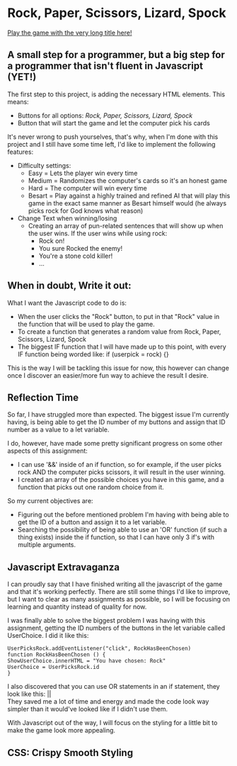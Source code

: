 # Rock, Paper, Scissors, Lizard, Spock
[Play the game with the very long title here!](https://besartelezi.github.io/rock-paper-scissors-lizard-spock/)
## A small step for a programmer, but a big step for a programmer that isn't fluent in Javascript (YET!)
The first step to this project, is adding the necessary HTML elements. This means:
* Buttons for all options: *Rock, Paper, Scissors, Lizard, Spock*
* Button that will start the game and let the computer pick his cards

It's never wrong to push yourselves, that's why, when I'm done with this project and I still have some time left, I'd like to implement the following features:
* Difficulty settings:
  * Easy = Lets the player win every time
  * Medium = Randomizes the computer's cards so it's an honest game
  * Hard = The computer will win every time
  * Besart = Play against a highly trained and refined AI that will play this game in the exact same manner as Besart himself would (he always picks rock for God knows what reason)
* Change Text when winning/losing
  * Creating an array of pun-related sentences that will show up when the user wins. If the user wins while using rock:
    * Rock on!
    * You sure Rocked the enemy!
    * You're a stone cold killer!
    * ...

## When in doubt, Write it out:
What I want the Javascript code to do is:
* When the user clicks the "Rock" button, to put in that "Rock" value in the function that will be used to play the game.
* To create a function that generates a random value from Rock, Paper, Scissors, Lizard, Spock
* The biggest IF function that I will have made up to this point, with every IF function being worded like: if (userpick = rock) {}

This is the way I will be tackling this issue for now, this however can change once I discover an easier/more fun way to achieve the result I desire.

## Reflection Time
So far, I have struggled more than expected. The biggest issue I'm currently having, is being able to get the ID number of my buttons and assign that ID number as a value to a let variable. </br>

I do, however, have made some pretty significant progress on some other aspects of this assignment:
* I can use '&&' inside of an if function, so for example, if the user picks rock AND the computer picks scissors, it will result in the user winning.
* I created an array of the possible choices you have in this game, and a function that picks out one random choice from it.

So my current objectives are:
* Figuring out the before mentioned problem I'm having with being able to get the ID of a button and assign it to a let variable.
* Searching the possibility of being able to use an 'OR' function (if such a thing exists) inside the if function, so that I can have only 3 if's with multiple arguments.

## Javascript Extravaganza
I can proudly say that I have finished writing all the javascript of the game and that it's working perfectly. There are still some things I'd like to improve, but I want to clear as many assignments as possible, so I will be focusing on learning and quantity instead of quality for now. </br>

I was finally able to solve the biggest problem I was having with this assignment, getting the ID numbers of the buttons in the let variable called UserChoice. I did it like this:
```
UserPicksRock.addEventListener("click", RockHasBeenChosen)
function RockHasBeenChosen () {
ShowUserChoice.innerHTML = "You have chosen: Rock"
UserChoice = UserPicksRock.id
}
```

I also discovered that you can use OR statements in an if statement, they look like this: || </br>
They saved me a lot of time and energy and made the code look way simpler than it would've looked like if I didn't use them. </br>

With Javascript out of the way, I will focus on  the styling for a little bit to make the game look more appealing.
## CSS: Crispy Smooth Styling
